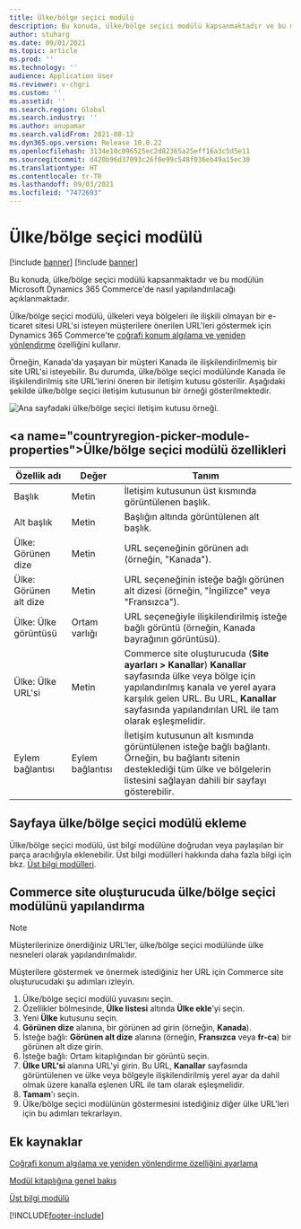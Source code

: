 ```yaml
---
title: Ülke/bölge seçici modülü
description: Bu konuda, ülke/bölge seçici modülü kapsanmaktadır ve bu modülün Microsoft Dynamics 365 Commerce'de nasıl yapılandırılacağı açıklanmaktadır.
author: stuharg
ms.date: 09/01/2021
ms.topic: article
ms.prod: ''
ms.technology: ''
audience: Application User
ms.reviewer: v-chgri
ms.custom: ''
ms.assetid: ''
ms.search.region: Global
ms.search.industry: ''
ms.author: anupamar
ms.search.validFrom: 2021-08-12
ms.dyn365.ops.version: Release 10.0.22
ms.openlocfilehash: 3134e10c096525ec2d82365a25eff16a3c5d5e11
ms.sourcegitcommit: d420b96d37093c26f0e99c548f036eb49a15ec30
ms.translationtype: HT
ms.contentlocale: tr-TR
ms.lasthandoff: 09/03/2021
ms.locfileid: "7472693"
---
```

# <a name="countryregion-picker-module"></a>Ülke/bölge seçici modülü

[!include [banner](includes/banner.md)]
[!include [banner](includes/preview-banner.md)]

Bu konuda, ülke/bölge seçici modülü kapsanmaktadır ve bu modülün Microsoft Dynamics 365 Commerce'de nasıl yapılandırılacağı açıklanmaktadır.

Ülke/bölge seçici modülü, ülkeleri veya bölgeleri ile ilişkili olmayan bir e-ticaret sitesi URL'si isteyen müşterilere önerilen URL'leri göstermek için Dynamics 365 Commerce'te [coğrafi konum algılama ve yeniden yönlendirme](geo-detection-redirection.md) özelliğini kullanır.

Örneğin, Kanada'da yaşayan bir müşteri Kanada ile ilişkilendirilmemiş bir site URL'si isteyebilir. Bu durumda, ülke/bölge seçici modülünde Kanada ile ilişkilendirilmiş site URL'lerini öneren bir iletişim kutusu gösterilir. Aşağıdaki şekilde ülke/bölge seçici iletişim kutusunun bir örneği gösterilmektedir.

![Ana sayfadaki ülke/bölge seçici iletişim kutusu örneği.](./media/Geo_country-region-module-insitu.png)

## <a name="countryregion-picker-module-properties&quot;></a>Ülke/bölge seçici modülü özellikleri

| Özellik adı              | Değer       | Tanım |
| -------------------------- | ----------- | ----------- |
| Başlık                    | Metin        | İletişim kutusunun üst kısmında görüntülenen başlık. |
| Alt başlık                 | Metin        | Başlığın altında görüntülenen alt başlık. |
| Ülke: Görünen dize    | Metin        | URL seçeneğinin görünen adı (örneğin, &quot;Kanada"). |
| Ülke: Görünen alt dize | Metin        | URL seçeneğinin isteğe bağlı görünen alt dizesi (örneğin, "İngilizce" veya "Fransızca"). |
| Ülke: Ülke görüntüsü     | Ortam varlığı | URL seçeneğiyle ilişkilendirilmiş isteğe bağlı görüntü (örneğin, Kanada bayrağının görüntüsü). |
| Ülke: Ülke URL'si       | Metin        | Commerce site oluşturucuda (**Site ayarları \> Kanallar**) **Kanallar** sayfasında ülke veya bölge için yapılandırılmış kanala ve yerel ayara karşılık gelen URL. Bu URL, **Kanallar** sayfasında yapılandırılan URL ile tam olarak eşleşmelidir. |
| Eylem bağlantısı                | Eylem bağlantısı | İletişim kutusunun alt kısmında görüntülenen isteğe bağlı bağlantı. Örneğin, bu bağlantı sitenin desteklediği tüm ülke ve bölgelerin listesini sağlayan dahili bir sayfayı gösterebilir. |

## <a name="add-a-countryregion-picker-module-to-a-page"></a>Sayfaya ülke/bölge seçici modülü ekleme

Ülke/bölge seçici modülü, üst bilgi modülüne doğrudan veya paylaşılan bir parça aracılığıyla eklenebilir. Üst bilgi modülleri hakkında daha fazla bilgi için bkz. [Üst bilgi modülleri](author-header-module.md).

## <a name="configure-the-countryregion-picker-module-in-commerce-site-builder"></a>Commerce site oluşturucuda ülke/bölge seçici modülünü yapılandırma

> [!NOTE]
> Müşterilerinize önerdiğiniz URL'ler, ülke/bölge seçici modülünde ülke nesneleri olarak yapılandırılmalıdır.

Müşterilere göstermek ve önermek istediğiniz her URL için Commerce site oluşturucudaki şu adımları izleyin.

1. Ülke/bölge seçici modülü yuvasını seçin.
1. Özellikler bölmesinde, **Ülke listesi** altında **Ülke ekle**'yi seçin.
1. Yeni **Ülke** kutusunu seçin.
1. **Görünen dize** alanına, bir görünen ad girin (örneğin, **Kanada**).
1. İsteğe bağlı: **Görünen alt dize** alanına (örneğin, **Fransızca** veya **fr-ca**) bir görünen alt dize girin.
1. İsteğe bağlı: Ortam kitaplığından bir görüntü seçin.
1. **Ülke URL'si** alanına URL'yi girin. Bu URL, **Kanallar** sayfasında görüntülenen ve ülke veya bölgeyle ilişkilendirilmiş yerel ayar da dahil olmak üzere kanalla eşlenen URL ile tam olarak eşleşmelidir.
1. **Tamam**'ı seçin.
1. Ülke/bölge seçici modülünün göstermesini istediğiniz diğer ülke URL'leri için bu adımları tekrarlayın.

## <a name="additional-resources"></a>Ek kaynaklar

[Coğrafi konum algılama ve yeniden yönlendirme özelliğini ayarlama](geo-detection-redirection.md)

[Modül kitaplığına genel bakış](starter-kit-overview.md)

[Üst bilgi modülü](author-header-module.md)

[!INCLUDE[footer-include](../includes/footer-banner.md)]
